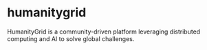 # humanitygrid
HumanityGrid is a community-driven platform leveraging distributed computing and AI to solve global challenges.
